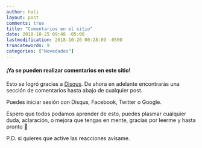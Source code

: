 ```yaml
---
author: hali
layout: post
comments: true
title: "Comentarios en el sitio"
date: 2018-10-25 09:48 -05:00
lastmodification: 2018-10-26 00:28:09 -0500
truncatewords: 9
categories: ["Novedades"]
---
```


#### **¡Ya se pueden realizar comentarios en este sitio!**

Esto se logró gracias a [Disqus](https://disqus.com).
De ahora en adelante encontrarás una sección de comentarios hasta abajo de cualquier post.

Puedes iniciar sesión con Disqus, Facebook, Twitter o Google.

Espero que todos podamos aprender de esto, puedes plasmar cualquier duda, aclaración, o mejora que tengas en mente,
gracias por leerme y hasta pronto 👋

P.D. si quieres que active las reacciones avísame.
